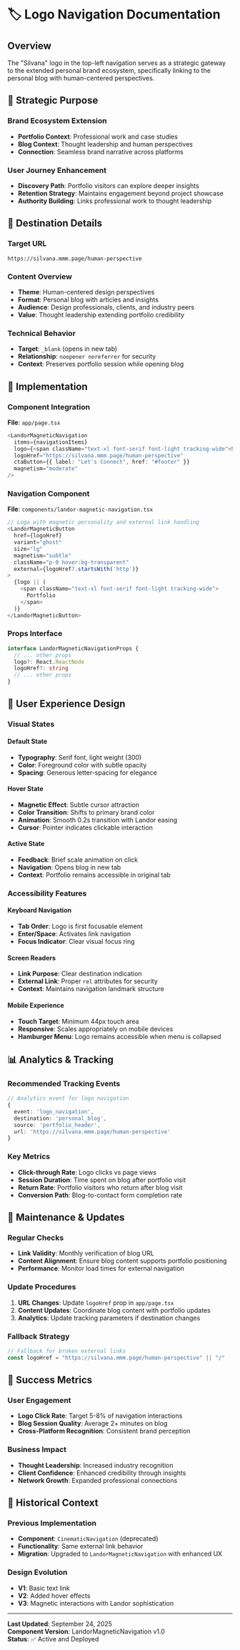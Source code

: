 # 🏷️ Logo Navigation Documentation

## Overview

The "Silvana" logo in the top-left navigation serves as a strategic gateway to the extended personal brand ecosystem, specifically linking to the personal blog with human-centered perspectives.

## 🎯 Strategic Purpose

### Brand Ecosystem Extension
- **Portfolio Context**: Professional work and case studies
- **Blog Context**: Thought leadership and human perspectives
- **Connection**: Seamless brand narrative across platforms

### User Journey Enhancement
- **Discovery Path**: Portfolio visitors can explore deeper insights
- **Retention Strategy**: Maintains engagement beyond project showcase
- **Authority Building**: Links professional work to thought leadership

## 📍 Destination Details

### Target URL
```
https://silvana.mmm.page/human-perspective
```

### Content Overview
- **Theme**: Human-centered design perspectives
- **Format**: Personal blog with articles and insights
- **Audience**: Design professionals, clients, and industry peers
- **Value**: Thought leadership extending portfolio credibility

### Technical Behavior
- **Target**: `_blank` (opens in new tab)
- **Relationship**: `noopener noreferrer` for security
- **Context**: Preserves portfolio session while opening blog

## 🔗 Implementation

### Component Integration

**File**: `app/page.tsx`
```typescript
<LandorMagneticNavigation 
  items={navigationItems}
  logo={<span className="text-xl font-serif font-light tracking-wide">Silvana</span>}
  logoHref="https://silvana.mmm.page/human-perspective"
  ctaButton={{ label: "Let's Connect", href: "#footer" }}
  magnetism="moderate"
/>
```

### Navigation Component

**File**: `components/landor-magnetic-navigation.tsx`
```typescript
// Logo with magnetic personality and external link handling
<LandorMagneticButton
  href={logoHref}
  variant="ghost"
  size="lg"
  magnetism="subtle"
  className="p-0 hover:bg-transparent"
  external={logoHref?.startsWith('http')}
>
  {logo || (
    <span className="text-xl font-serif font-light tracking-wide">
      Portfolio
    </span>
  )}
</LandorMagneticButton>
```

### Props Interface
```typescript
interface LandorMagneticNavigationProps {
  // ... other props
  logo?: React.ReactNode
  logoHref?: string
  // ... other props
}
```

## 🎨 User Experience Design

### Visual States

#### **Default State**
- **Typography**: Serif font, light weight (300)
- **Color**: Foreground color with subtle opacity
- **Spacing**: Generous letter-spacing for elegance

#### **Hover State**
- **Magnetic Effect**: Subtle cursor attraction
- **Color Transition**: Shifts to primary brand color
- **Animation**: Smooth 0.2s transition with Landor easing
- **Cursor**: Pointer indicates clickable interaction

#### **Active State**
- **Feedback**: Brief scale animation on click
- **Navigation**: Opens blog in new tab
- **Context**: Portfolio remains accessible in original tab

### Accessibility Features

#### **Keyboard Navigation**
- **Tab Order**: Logo is first focusable element
- **Enter/Space**: Activates link navigation
- **Focus Indicator**: Clear visual focus ring

#### **Screen Readers**
- **Link Purpose**: Clear destination indication
- **External Link**: Proper `rel` attributes for security
- **Context**: Maintains navigation landmark structure

#### **Mobile Experience**
- **Touch Target**: Minimum 44px touch area
- **Responsive**: Scales appropriately on mobile devices
- **Hamburger Menu**: Logo remains accessible when menu is collapsed

## 📊 Analytics & Tracking

### Recommended Tracking Events

```typescript
// Analytics event for logo navigation
{
  event: 'logo_navigation',
  destination: 'personal_blog',
  source: 'portfolio_header',
  url: 'https://silvana.mmm.page/human-perspective'
}
```

### Key Metrics
- **Click-through Rate**: Logo clicks vs page views
- **Session Duration**: Time spent on blog after portfolio visit
- **Return Rate**: Portfolio visitors who return after blog visit
- **Conversion Path**: Blog-to-contact form completion rate

## 🔄 Maintenance & Updates

### Regular Checks
- **Link Validity**: Monthly verification of blog URL
- **Content Alignment**: Ensure blog content supports portfolio positioning
- **Performance**: Monitor load times for external navigation

### Update Procedures
1. **URL Changes**: Update `logoHref` prop in `app/page.tsx`
2. **Content Updates**: Coordinate blog content with portfolio updates
3. **Analytics**: Update tracking parameters if destination changes

### Fallback Strategy
```typescript
// Fallback for broken external links
const logoHref = "https://silvana.mmm.page/human-perspective" || "/"
```

## 🎯 Success Metrics

### User Engagement
- **Logo Click Rate**: Target 5-8% of navigation interactions
- **Blog Session Quality**: Average 2+ minutes on blog
- **Cross-Platform Recognition**: Consistent brand perception

### Business Impact
- **Thought Leadership**: Increased industry recognition
- **Client Confidence**: Enhanced credibility through insights
- **Network Growth**: Expanded professional connections

## 📝 Historical Context

### Previous Implementation
- **Component**: `CinematicNavigation` (deprecated)
- **Functionality**: Same external link behavior
- **Migration**: Upgraded to `LandorMagneticNavigation` with enhanced UX

### Design Evolution
- **V1**: Basic text link
- **V2**: Added hover effects
- **V3**: Magnetic interactions with Landor sophistication

---

**Last Updated**: September 24, 2025  
**Component Version**: LandorMagneticNavigation v1.0  
**Status**: ✅ Active and Deployed
